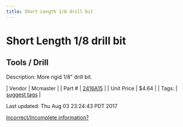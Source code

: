 ```yaml
---
title: Short Length 1/8 drill bit
---
```


# Short Length 1/8 drill bit
## Tools / Drill
Description: 	More rigid 1/8" drill bit.  

| Vendor | Mcmaster | 
| Part # | [2416A15](https://www.mcmaster.com/#2416A15) | 
| Unit Price | $4.64 | 
| Tags: | [suggest tags](https://docs.google.com/forms/d/e/1FAIpQLSeWyY8v3RgOty-MyWmh9U0iivNYN_molChYyS-0U-o-kOAv_g/viewform) | 

Last updated: Thu Aug 03 23:24:43 PDT 2017

 [Incorrect/Incomplete information?](https://docs.google.com/forms/d/e/1FAIpQLSeWyY8v3RgOty-MyWmh9U0iivNYN_molChYyS-0U-o-kOAv_g/viewform)